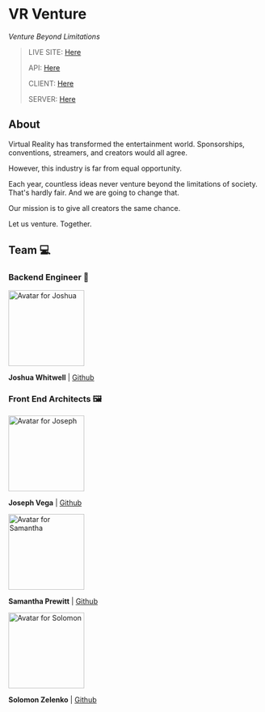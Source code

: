 # VR Venture

_Venture Beyond Limitations_

> LIVE SITE: [Here](https://client-nine-pied.vercel.app/)
>
> API: [Here](https://bw-virtualreality-2020.herokuapp.com/api/)
>
> CLIENT: [Here](https://github.com/bw-virtualreality-2020/client)
>
> SERVER: [Here](https://github.com/bw-virtualreality-2020/server)

## About

Virtual Reality has transformed the entertainment world.
Sponsorships, conventions, streamers, and creators would all agree.

However, this industry is far from equal opportunity.

Each year, countless ideas never venture beyond the limitations of society.
That's hardly fair. And we are going to change that.

Our mission is to give all creators the same chance.

Let us venture. Together.

## Team 💻

### Backend Engineer 🧵

<img src="https://avatars1.githubusercontent.com/u/67923953?s=460&u=29f44146ad301218529549b0c0e15871e15e60d4&v=4" alt="Avatar for Joshua" width="150">

**Joshua Whitwell** | [Github](https://github.com/joshwhitwell)

### Front End Architects 🖼️

<img src="https://media-exp1.licdn.com/dms/image/C5635AQGUZlkeMDvrCg/profile-framedphoto-shrink_200_200/0?e=1605812400&v=beta&t=Bkn0c4X1MDygz76JfLLbTxjTnLjI8BCtdzH4EDfy7uA" alt="Avatar for Joseph" width="150">

**Joseph Vega** | [Github](https://github.com/joseph-vega12)

<img src="https://avatars3.githubusercontent.com/u/67523846?s=460&u=cb42d03a9aadf97eb089b3ffe10799545916ee3c&v=4" alt="Avatar for Samantha" width="150">

**Samantha Prewitt** | [Github](https://github.com/Samanthap82)

<img src="https://avatars1.githubusercontent.com/u/39205476?s=460&u=e84d6fe8caf14bcf5e5dc5be000bdd8ec6e861d6&v=4" alt="Avatar for Solomon" width="150">

**Solomon Zelenko** | [Github](https://github.com/zempo)
